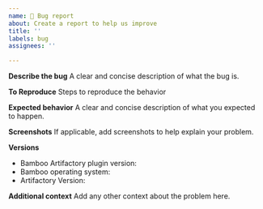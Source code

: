 ```yaml
---
name: 🐞 Bug report
about: Create a report to help us improve
title: ''
labels: bug
assignees: ''

---
```


**Describe the bug**
A clear and concise description of what the bug is.

**To Reproduce**
Steps to reproduce the behavior

**Expected behavior**
A clear and concise description of what you expected to happen.

**Screenshots**
If applicable, add screenshots to help explain your problem.

**Versions**

- Bamboo Artifactory plugin version:
- Bamboo operating system:
- Artifactory Version:

**Additional context**
Add any other context about the problem here.

